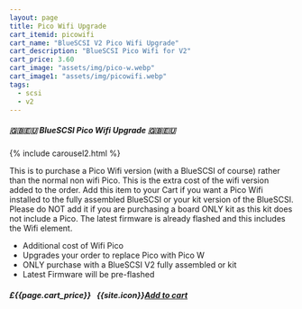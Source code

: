 ```yaml
---
layout: page
title: Pico Wifi Upgrade
cart_itemid: picowifi
cart_name: "BlueSCSI V2 Pico Wifi Upgrade"
cart_description: "BlueSCSI Pico Wifi for V2"
cart_price: 3.60
cart_image: "assets/img/pico-w.webp"
cart_image1: "assets/img/picowifi.webp"
tags: 
  - scsi
  - v2
---
```


##### 🇬🇧🇪🇺 BlueSCSI Pico Wifi Upgrade 🇬🇧🇪🇺

{% include carousel2.html %}

This is to purchase a Pico Wifi version (with a BlueSCSI of course) rather than the normal non wifi Pico. This is the extra cost of the wifi version added to the order. Add this item to your Cart if you want a Pico Wifi installed to the fully assembled BlueSCSI or your kit version of the BlueSCSI. Please do NOT add it if you are purchasing a board ONLY kit as this kit does not include a Pico. The latest firmware is already flashed and this includes the Wifi element.

* Additional cost of Wifi Pico
* Upgrades your order to replace Pico with Pico W
* ONLY purchase with a BlueSCSI V2 fully assembled or kit
* Latest Firmware will be pre-flashed


##### £{{page.cart_price}} &nbsp; {{site.icon}}[Add to cart](/cart#{{page.cart_itemid}})